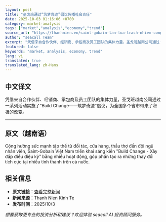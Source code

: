 ```yaml
---
layout: post
title: "圣戈班通过“筑梦奇迹”倡议传播社会责任"
date: 2025-10-03 01:16:06 +0700
category: market-analysis
tags: ["market","analysis","economy","trend"]
source_url: "https://thanhnien.vn/saint-gobain-lan-toa-trach-nhiem-cong-dong-tu-sang-kien-xay-dap-dieu-dieu-ky-185251002212903124.htm"
author: "seacall Team"
excerpt: "凭借来自合作伙伴、经销商、承包商及员工团队的集体力量，圣戈班越南公司通过一系列活动实施了“Build Change——筑梦奇迹”倡议，为全国多个省市带来了积极的改变。..."
featured: false
keywords: "market, analysis, economy, trend"
lang: vi
translated: true
translated_lang: zh-Hans
---
```


## 中文译文

凭借来自合作伙伴、经销商、承包商及员工团队的集体力量，圣戈班越南公司通过一系列活动实施了“Build Change——筑梦奇迹”倡议，为全国多个省市带来了积极的改变。

---

## 原文（越南语）

Cộng hưởng sức mạnh tập thể từ đối t&aacute;c, cửa h&agrave;ng, thầu thợ đến đội ngũ nh&acirc;n vi&ecirc;n, Saint-Gobain Việt Nam triển khai s&aacute;ng kiến "Build Change - X&acirc;y đắp điều diệu kỳ" bằng nhiều hoạt động, g&oacute;p phần tạo ra những thay đổi t&iacute;ch cực tại nhiều tỉnh th&agrave;nh tr&ecirc;n cả nước.

## 相关信息

- **原文链接**：[查看完整新闻](https://thanhnien.vn/saint-gobain-lan-toa-trach-nhiem-cong-dong-tu-sang-kien-xay-dap-dieu-dieu-ky-185251002212903124.htm)
- **新闻来源**：Thanh Nien Kinh Te
- **发布时间**：2025/10/3

*想要获取更专业的投资分析和建议？欢迎体验 seacall AI 投资顾问服务。*